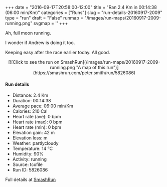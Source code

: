 +++
date = "2016-09-17T20:58:00-12:00"
title = "Ran 2.4 Km in 00:14:38 (06:00 min/Km)"
categories = ["Runs"]
slug = "run-details-20160917-2009"
type = "run"
draft = "False"
runmap = "/images/run-maps/20160917-2009-running.png"
svgmap = '<polyline points="52 60, 53 60, 56 57, 63 46, 68 35, 69 34, 69 32, 69 30, 72 25, 73 23, 77 19, 78 17, 79 16, 82 16, 86 16, 91 16, 98 18, 100 19, 100 21, 95 31, 93 34, 89 42, 84 50, 82 55, 76 63, 75 68, 74 70, 74 72, 74 73, 73 79, 71 80, 70 84, 70 85, 68 84, 63 84, 56 84, 46 80, 41 80, 34 80, 27 77, 24 76, 17 74, 8 75, 4 78, 3 78, 1 77, 0 76, 4 71, 14 61, 30 54, 34 50, 36 51, 45 49, 54 49, 58 47, 58 48, 58 51, 58 53, 54 60">'
+++

Ah, full moon running. 

I wonder if Andrew is doing it too. 

Keeping easy after the race earlier today. All good. 

<!--more-->

<center>
[![Click to see the run on SmashRun](/images/run-maps/20160917-2009-running.png "A map of this run")](https://smashrun.com/peter.smith/run/5826086)
</center>

#### Run details

* Distance: 2.4 Km
* Duration: 00:14:38
* Average pace: 06:00 min/Km
* Calories: 210 Cal
* Heart rate (ave): 0 bpm
* Heart rate (max): 0 bpm
* Heart rate (min): 0 bpm
* Elevation gain: 42 m
* Elevation loss:  m
* Weather: partlycloudy
* Temperature: 14 &deg;C
* Humidity: 90%
* Activity: running
* Source: tcxfile
* Run ID: 5826086

Full details at [SmashRun](https://smashrun.com/peter.smith/run/5826086)